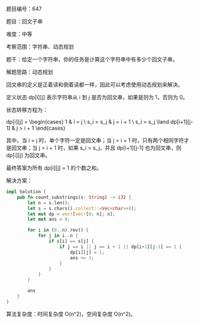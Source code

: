 题目编号：647

题目：回文子串

难度：中等

考察范围：字符串、动态规划

题干：给定一个字符串，你的任务是计算这个字符串中有多少个回文子串。

解题思路：动态规划

回文串的定义是正着读和倒着读都一样，因此可以考虑使用动态规划来解决。

定义状态 dp[i][j] 表示字符串从 i 到 j 是否为回文串，如果是则为 1，否则为 0。

状态转移方程为：


dp[i][j] = \begin{cases}
1 & i = j \\
s_i = s_j & j = i + 1 \\
s_i = s_j \land dp[i+1][j-1] & j > i + 1
\end{cases}


其中，当 i = j 时，单个字符一定是回文串；当 j = i + 1 时，只有两个相同字符才是回文串；当 j > i + 1 时，如果 s_i = s_j，并且 dp[i+1][j-1] 也为回文串，则 dp[i][j] 为回文串。

最终答案为所有 dp[i][j] = 1 的个数之和。

解决方案：

```rust
impl Solution {
    pub fn count_substrings(s: String) -> i32 {
        let n = s.len();
        let s = s.chars().collect::<Vec<char>>();
        let mut dp = vec![vec![0; n]; n];
        let mut ans = 0;

        for i in (0..n).rev() {
            for j in i..n {
                if s[i] == s[j] {
                    if j == i || j == i + 1 || dp[i+1][j-1] == 1 {
                        dp[i][j] = 1;
                        ans += 1;
                    }
                }
            }
        }

        ans
    }
}
```

算法复杂度：时间复杂度 O(n^2)，空间复杂度 O(n^2)。